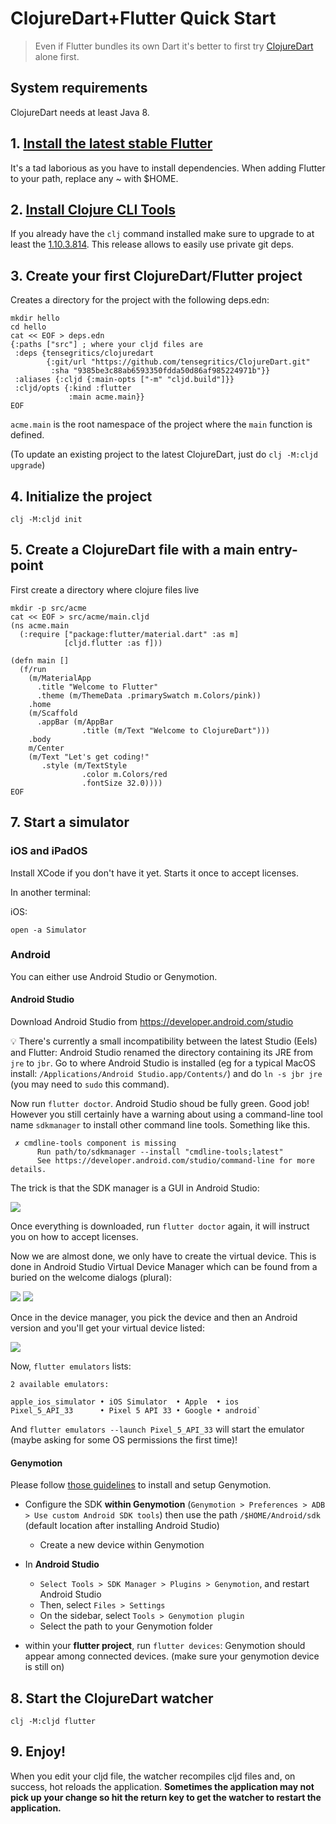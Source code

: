 # ClojureDart+Flutter Quick Start

> Even if Flutter bundles its own Dart it's better to first try [ClojureDart](quick-start.md) alone first.

## System requirements

ClojureDart needs at least Java 8.

## 1. [Install the latest stable Flutter](https://flutter.dev/docs/get-started/install)

It's a tad laborious as you have to install dependencies. When adding Flutter to your path, replace any ~ with $HOME.

## 2. [Install Clojure CLI Tools](https://clojure.org/guides/getting_started#_clojure_installer_and_cli_tools)

If you already have the `clj` command installed make sure to upgrade to at least the [1.10.3.814](https://clojure.org/releases/tools#v1.10.3.814). This release allows to easily use private git deps.

## 3. Create your first ClojureDart/Flutter project

Creates a directory for the project with the following deps.edn:

``` shell
mkdir hello
cd hello
cat << EOF > deps.edn
{:paths ["src"] ; where your cljd files are
 :deps {tensegritics/clojuredart
        {:git/url "https://github.com/tensegritics/ClojureDart.git"
         :sha "9385be3c88ab6593350fdda50d86af985224971b"}}
 :aliases {:cljd {:main-opts ["-m" "cljd.build"]}}
 :cljd/opts {:kind :flutter
             :main acme.main}}
EOF
```

`acme.main` is the root namespace of the project where the `main` function is defined.

(To update an existing project to the latest ClojureDart, just do `clj -M:cljd upgrade`)

## 4. Initialize the project

``` shell
clj -M:cljd init
```

## 5. Create a ClojureDart file with a main entry-point

First create a directory where clojure files live

``` shell
mkdir -p src/acme
cat << EOF > src/acme/main.cljd
(ns acme.main
  (:require ["package:flutter/material.dart" :as m]
            [cljd.flutter :as f]))

(defn main []
  (f/run
    (m/MaterialApp
      .title "Welcome to Flutter"
      .theme (m/ThemeData .primarySwatch m.Colors/pink))
    .home
    (m/Scaffold
      .appBar (m/AppBar
                .title (m/Text "Welcome to ClojureDart")))
    .body
    m/Center
    (m/Text "Let's get coding!"
       .style (m/TextStyle
                .color m.Colors/red
                .fontSize 32.0))))
EOF
```

## 7. Start a simulator

### iOS and iPadOS

Install XCode if you don't have it yet. Starts it once to accept licenses.

In another terminal:

iOS:
``` shell
open -a Simulator
```
### Android
You can either use Android Studio or Genymotion.

#### Android Studio
Download Android Studio from https://developer.android.com/studio

:bulb: There's currently a small incompatibility between the latest Studio (Eels) and Flutter: Android Studio renamed the directory containing its JRE from `jre` to `jbr`. Go to where Android Studio is installed (eg for a typical MacOS install: `/Applications/Android Studio.app/Contents/`) and do `ln -s jbr jre` (you may need to `sudo` this command).

Now run `flutter doctor`. Android Studio shoud be fully green. Good job! However you still certainly have a warning about using a command-line tool name `sdkmanager` to install other command line tools. Something like this.

```
 ✗ cmdline-tools component is missing
      Run path/to/sdkmanager --install "cmdline-tools;latest"
      See https://developer.android.com/studio/command-line for more details.
```

The trick is that the SDK manager is a GUI in Android Studio:

<img src="AndroidStudioSdkManager.png">

Once everything is downloaded, run `flutter doctor` again, it will instruct you on how to accept licenses.

Now we are almost done, we only have to create the virtual device. This is done in Android Studio Virtual Device Manager which can be found from a buried on the welcome dialogs (plural):

<img src="AndroidStudioDeviceManagerAccess.png">
<img src="AndroidStudioDeviceManagerAccess2.png">

Once in the device manager, you pick the device and then an Android version and you'll get your virtual device listed:

<img src="AndroidStudioDeviceManager.png">

Now, `flutter emulators` lists:
```
2 available emulators:

apple_ios_simulator • iOS Simulator  • Apple  • ios
Pixel_5_API_33      • Pixel 5 API 33 • Google • android`
```

And `flutter emulators --launch Pixel_5_API_33` will start the emulator (maybe asking for some OS permissions the first time)!

#### Genymotion
Please follow [those guidelines](https://docs.genymotion.com/desktop/Get_started/Requirements/) to install and setup Genymotion.

* Configure the SDK **within Genymotion** (`Genymotion > Preferences > ADB > Use custom Android SDK tools`) then use the path `/$HOME/Android/sdk` (default location after installing Android Studio)

    * Create a new device within Genymotion

* In **Android Studio**

    * `Select Tools > SDK Manager > Plugins > Genymotion`, and restart Android Studio
    * Then, select `Files > Settings`
    * On the sidebar, select `Tools > Genymotion plugin`
    * Select the path to your Genymotion folder

* within your **flutter project**, run `flutter devices`: Genymotion should appear among connected devices. (make sure your genymotion device is still on)

## 8. Start the ClojureDart watcher

``` shell
clj -M:cljd flutter
```

## 9. Enjoy!

 When you edit your cljd file, the watcher recompiles cljd files and, on success, hot reloads the application. **Sometimes the application may not pick up your change so hit the return key to get the watcher to restart the application.**
